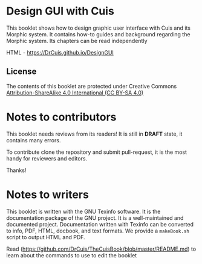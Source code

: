 # Design GUI with Cuis
This booklet shows how to design graphic user interface with Cuis
and its Morphic system. It contains how-to guides and background
regarding the Morphic system. Its chapters can be read independently

HTML - https://DrCuis.github.io/DesignGUI

## License 

The contents of this booklet are protected under Creative Commons
[Attribution-ShareAlike 4.0 International (CC BY-SA 4.0)](https://creativecommons.org/licenses/by-sa/4.0/)

# Notes to contributors
This booklet needs reviews from its readers! It is still in **DRAFT**
state, it contains many errors. 

To contribute clone the repository and submit pull-request, it is the
most handy for reviewers and editors.

Thanks!

# Notes to writers
This booklet is written with the GNU Texinfo software. It is the
documentation package of the GNU project. It is a well-maintained and
documented project. Documentation written with Texinfo can be converted
to info, PDF, HTML, docbook, and text formats. We provide a `makeBook.sh`
script to output HTML and PDF.

Read (https://github.com/DrCuis/TheCuisBook/blob/master/README.md) to learn about the commands to use to edit the booklet

